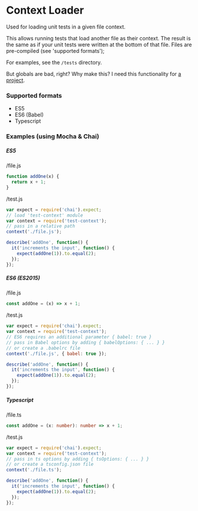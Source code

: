 # Context Loader

Used for loading unit tests in a given file context.

This allows running tests that load another file as their context. The result is the same as if your unit tests were written at the bottom of that file. Files are pre-compiled (see 'supported formats');

For examples, see the `/tests` directory.

But globals are bad, right? Why make this? I need this functionality for [a project](https://github.com/ShMcK/tut-viewer).

### Supported formats

  * ES5
  * ES6 (Babel)
  * Typescript

### Examples (using Mocha & Chai)

##### ES5

/file.js
```js
function addOne(x) {
  return x + 1;
}
```

/test.js
```js
var expect = require('chai').expect;
// load 'test-context' module
var context = require('test-context');
// pass in a relative path
context('./file.js');

describe('addOne', function() {
  it('increments the input', function() {
    expect(addOne(1)).to.equal(2);
  });
});
```

##### ES6 (ES2015)

/file.js
```js
const addOne = (x) => x + 1;
```

/test.js
```js
var expect = require('chai').expect;
var context = require('test-context');
// ES6 requires an additional parameter { babel: true }
// pass in Babel options by adding { babelOptions: { ... } }
// or create a .babelrc file
context('./file.js', { babel: true });

describe('addOne', function() {
  it('increments the input', function() {
    expect(addOne(1)).to.equal(2);
  });
});
```

##### Typescript

/file.ts
```ts
const addOne = (x: number): number => x + 1;
```

/test.js
```js
var expect = require('chai').expect;
var context = require('test-context');
// pass in ts options by adding { tsOptions: { ... } }
// or create a tsconfig.json file
context('./file.ts');

describe('addOne', function() {
  it('increments the input', function() {
    expect(addOne(1)).to.equal(2);
  });
});
```
